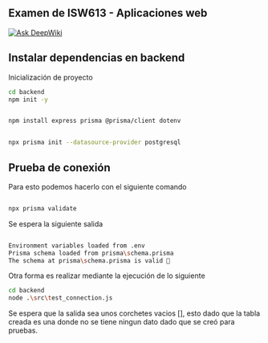 ## Examen de ISW613 - Aplicaciones web

[![Ask DeepWiki](https://deepwiki.com/badge.svg)](https://deepwiki.com/Bidobelemti/Examen_ISW613)


## Instalar dependencias en backend
Inicialización de proyecto
```bash
cd backend
npm init -y

```

```bash

npm install express prisma @prisma/client dotenv
```

```bash

npx prisma init --datasource-provider postgresql

```

## Prueba de conexión

Para esto podemos hacerlo con el siguiente comando

``` bash

npx prisma validate

```

Se espera la siguiente salida

``` bash

Environment variables loaded from .env
Prisma schema loaded from prisma\schema.prisma
The schema at prisma\schema.prisma is valid 🚀

```

Otra forma es realizar mediante la ejecución de lo siguiente

``` bash
cd backend
node .\src\test_connection.js
```

Se espera que la salida sea unos corchetes vacios [], esto dado que la tabla creada es una donde no se tiene ningun dato dado que se creó para pruebas.
